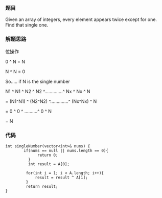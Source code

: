 ### 题目

Given an array of integers, every element appears twice except for one. Find that single one. 

### 解题思路

位操作

0 ^ N = N 

N ^ N = 0 

So….. if N is the single number 

N1 ^ N1 ^ N2 ^ N2 ^…………..^ Nx ^ Nx ^ N 

= (N1^N1) ^ (N2^N2) ^…………..^ (Nx^Nx) ^ N 

= 0 ^ 0 ^ ……….^ 0 ^ N 

= N

### 代码

```
int singleNumber(vector<int>& nums) {
        if(nums == null || nums.length == 0){
              return 0;
          }
          int result = A[0];

         for(int i = 1; i < A.length; i++){
             result = result ^ A[i];
         }
         return result;
}
```
